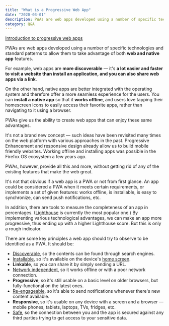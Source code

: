 ```yaml
---
title: "What is a Progressive Web App"
date: "2020-03-01"
description: PWAs are web apps developed using a number of specific technologies and standard patterns to allow them to take advantage of both web and native app features.
category: Q&A
---
```


[Introduction to progressive web apps](https://developer.mozilla.org/en-US/docs/Web/Progressive_web_apps/Introduction)

PWAs are web apps developed using a number of specific technologies and standard patterns to allow them to take advantage of both **web and native app** features.

For example, web apps are **more discoverable** — it's **a lot easier and faster to visit a website than install an application, and you can also share web apps via a link**.

On the other hand, native apps are better integrated with the operating system and therefore offer a more seamless experience for the users. You can **install a native app** so that it **works offline**, and users love tapping their homescreen icons to easily access their favorite apps, rather than navigating to it using a browser.

PWAs give us the ability to create web apps that can enjoy these same advantages.

It's not a brand new concept — such ideas have been revisited many times on the web platform with various approaches in the past. Progressive Enhancement and responsive design already allow us to build mobile friendly websites. Working offline and installing apps was possible in the Firefox OS ecosystem a few years ago.

PWAs, however, provide all this and more, without getting rid of any of the existing features that make the web great.

It's not that obvious if a web app is a PWA or not from first glance. An app could be considered a PWA when it meets certain requirements, or implements a set of given features: works offline, is installable, is easy to synchronize, can send push notifications, etc.

In addition, there are tools to measure the completeness of an app in percentages. ([Lighthouse](https://developers.google.com/web/tools/lighthouse/) is currently the most popular one.) By implementing various technological advantages, we can make an app more progressive, thus ending up with a higher Lighthouse score. But this is only a rough indicator.

There are some key principles a web app should try to observe to be identified as a PWA. It should be:

- [Discoverable](https://developer.mozilla.org/en-US/docs/Web/Progressive_web_apps/Advantages#Discoverable), so the contents can be found through search engines.   
- [Installable](https://developer.mozilla.org/en-US/docs/Web/Progressive_web_apps/Advantages#Installable), so it's available on the device's [home screen](https://developer.mozilla.org/en-US/docs/Web/Progressive_web_apps/Add_to_home_screen).   
- **Linkable**, so you can share it by simply sending a URL.     
- [Network independent](https://developer.mozilla.org/en-US/docs/Web/Progressive_web_apps/Advantages#Network_independent), so it works offline or with a poor network connection.    
- **Progressive**, so it's still usable on a basic level on older browsers, but fully-functional on the latest ones.
- [Re-engageable](https://developer.mozilla.org/en-US/docs/Web/Progressive_web_apps/Advantages#Re-engageable), so it's able to send notifications whenever there's new content available.
- **Responsive**, so it's usable on any device with a screen and a browser — mobile phones, tablets, laptops, TVs, fridges, etc.
- [Safe](https://developer.mozilla.org/en-US/docs/Web/Progressive_web_apps/Advantages#Safe), so the connection between you and the app is secured against any third parties trying to get access to your sensitive data.